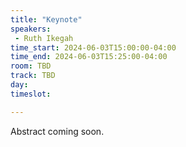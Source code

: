 ```yaml
---
title: "Keynote"
speakers:
 - Ruth Ikegah
time_start: 2024-06-03T15:00:00-04:00
time_end: 2024-06-03T15:25:00-04:00
room: TBD
track: TBD
day: 
timeslot: 

---
```


Abstract coming soon.